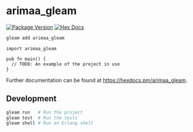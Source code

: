 # arimaa_gleam

[![Package Version](https://img.shields.io/hexpm/v/arimaa_gleam)](https://hex.pm/packages/arimaa_gleam)
[![Hex Docs](https://img.shields.io/badge/hex-docs-ffaff3)](https://hexdocs.pm/arimaa_gleam/)

```sh
gleam add arimaa_gleam
```
```gleam
import arimaa_gleam

pub fn main() {
  // TODO: An example of the project in use
}
```

Further documentation can be found at <https://hexdocs.pm/arimaa_gleam>.

## Development

```sh
gleam run   # Run the project
gleam test  # Run the tests
gleam shell # Run an Erlang shell
```
